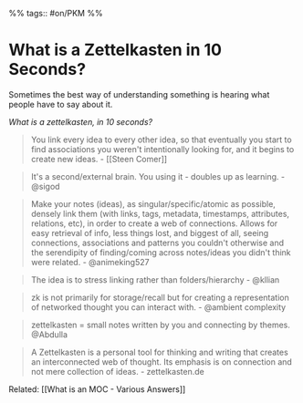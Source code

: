  %% tags:: #on/PKM %%
# What is a Zettelkasten in 10 Seconds?
Sometimes the best way of understanding something is hearing what people have to say about it. 

*What is a zettelkasten, in 10 seconds?*

> You link every idea to every other idea, so that eventually you start to find associations you weren't intentionally looking for, and it begins to create new ideas. - [[Steen Comer]]

> It's a second/external brain. You using it - doubles up as learning. - @sigod

> Make your notes (ideas), as singular/specific/atomic as possible, densely link them (with links, tags, metadata, timestamps, attributes, relations, etc), in order to create a web of connections. Allows for easy retrieval of info, less things lost, and biggest of all, seeing connections, associations and patterns you couldn't otherwise and the serendipity of finding/coming across notes/ideas you didn't think were related. - @animeking527

> The idea is to stress linking rather than folders/hierarchy - @kllian
		
> zk is not primarily for storage/recall but for creating a representation of networked thought you can interact with. - @ambient complexity

> zettelkasten = small notes written by you and connecting by themes. @Abdulla

> A Zettelkasten is a personal tool for thinking and writing that creates an interconnected web of thought. Its emphasis is on connection and not mere collection of ideas. - zettelkasten.de

Related: [[What is an MOC - Various Answers]]